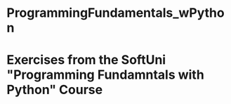# ProgrammingFundamentals_wPython
# Exercises from the SoftUni "Programming Fundamntals with Python" Course

